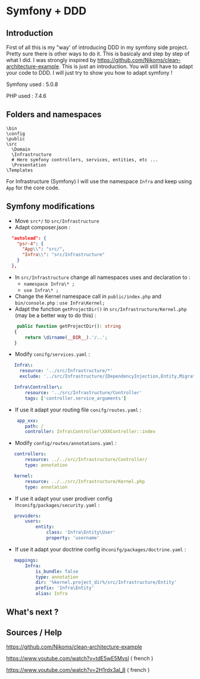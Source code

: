 
# Symfony + DDD

## Introduction

First of all this is my "way' of introducing DDD in my symfony side project. Pretty sure there is other ways to do it. This is basicaly and step by step of what I did. I was strongly inspired by https://github.com/Nikoms/clean-architecture-example. 
This is just an introduction. You will still have to adapt your code to DDD. I will just try to show you how to adapt symfony !

Symfony used : 5.0.8

PHP used : 7.4.6

## Folders and namespaces
```
\bin
\config
\public
\src
  \Domain
  \Infrastructure 
  # Here symfony controllers, services, entities, etc ...
  \Presentation
\Templates
```
For Infrastructure (Symfony) I will use the namespace ``Infra`` and keep using ``App`` for the core code. 
## Symfony modifications

 - Move ``src*/`` to ``src/Infrastructure``
 - Adapt composer.json : 
```json
  "autoload": {
    "psr-4": {
      "App\\": "src/",
      "Infra\\": "src/Infrastructure"
    }
  },
```
 - In ``src/Infrastructure`` change all namespaces uses and declaration to :
    - ``namespace Infra\* ;``
    - ``use Infra\* ;``
 - Change the Kernel namespace call in ``public/index.php`` and ``bin/console.php`` : ``use Infra\Kernel;``
 - Adapt the function ``getProjectDir()`` in ``src/Infrastructure/Kernel.php`` (may be a better way to do this) : 
 
 ```php
     public function getProjectDir(): string
    {
        return \dirname(__DIR__).'/..';
    }
 ```
 - Modify ``conifg/services.yaml`` : 
 ```yaml
    Infra\:
      resource: '../src/Infrastructure/*'
      exclude: '../src/Infrastructure/{DependencyInjection,Entity,Migrations,Tests,Kernel.php}'

    Infra\Controller\:
        resource: '../src/Infrastructure/Controller'
        tags: ['controller.service_arguments']
 ```
 - If use it adapt your routing file ``conifg/routes.yaml`` :
 ```yaml
     app_xxx:
        path: /
        controller: Infra\Controller\XXXController::index
  ```
 - Modify ``config/routes/annotations.yaml`` :
 ```yaml
    controllers:
        resource: ../../src/Infrastructure/Controller/
        type: annotation

    kernel:
        resource: ../../src/Infrastructure/Kernel.php
        type: annotation
 ```
  - If use it adapt your user prodiver config in``conifg/packages/security.yaml`` :
 ```yaml
    providers:
        users:
            entity:
                class: 'Infra\Entity\User'
                property: 'username'
  ```
  - If use it adapt your doctrine config in``conifg/packages/doctrine.yaml`` :
 ```yaml
    mappings:
        Infra:
            is_bundle: false
            type: annotation
            dir: '%kernel.project_dir%/src/Infrastructure/Entity'
            prefix: 'Infra\Entity'
            alias: Infra
  ```
## What's next  ?

## Sources / Help

https://github.com/Nikoms/clean-architecture-example 

https://www.youtube.com/watch?v=tdE5wE5MvsI ( french )

https://www.youtube.com/watch?v=2H1rdx3al_8 ( french ) 
